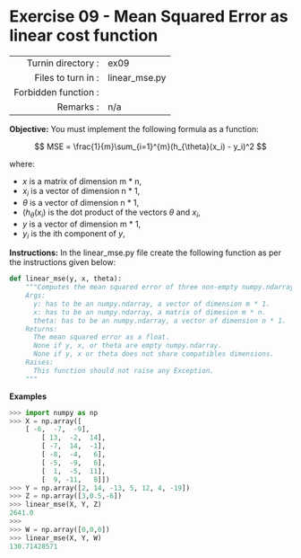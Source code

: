 # Exercise 09 - Mean Squared Error as linear cost function

|                         |                    |
| -----------------------:| ------------------ |
|   Turnin directory :    |  ex09              |
|   Files to turn in :    |  linear_mse.py     |
|   Forbidden function :  |                    |
|   Remarks :             |  n/a               |

**Objective:**
You must implement the following formula as a function:  

$$
MSE = \frac{1}{m}\sum_{i=1}^{m}(h_{\theta}(x_i) - y_i)^2
$$

where:
- $x$ is a matrix of dimension m * n,
- $x_i$ is a vector of dimension n * 1,
- $\theta$ is a vector of dimension n * 1,
- $(h_{\theta}(x_i)$ is the dot product of the vectors $\theta$ and $x_i$,
- $y$ is a vector of dimension m * 1,
- $y_i$ is the ith component of $y$,

**Instructions:**
In the linear_mse.py file create the following function as per the instructions given below:
```python
def linear_mse(y, x, theta):
    """Computes the mean squared error of three non-empty numpy.ndarray, using a for-loop. The three arrays must have compatible dimensions.
    Args:
      y: has to be an numpy.ndarray, a vector of dimension m * 1.
      x: has to be an numpy.ndarray, a matrix of dimesion m * n.
      theta: has to be an numpy.ndarray, a vector of dimension n * 1.
    Returns:
      The mean squared error as a float.
      None if y, x, or theta are empty numpy.ndarray.
      None if y, x or theta does not share compatibles dimensions.
    Raises:
      This function should not raise any Exception.
    """
```

**Examples**
```python
>>> import numpy as np
>>> X = np.array([
	[ -6,  -7,  -9],
        [ 13,  -2,  14],
        [ -7,  14,  -1],
        [ -8,  -4,   6],
        [ -5,  -9,   6],
        [  1,  -5,  11],
        [  9, -11,   8]])
>>> Y = np.array([2, 14, -13, 5, 12, 4, -19])
>>> Z = np.array([3,0.5,-6])
>>> linear_mse(X, Y, Z)
2641.0
>>>
>>> W = np.array([0,0,0])
>>> linear_mse(X, Y, W)
130.71428571
```